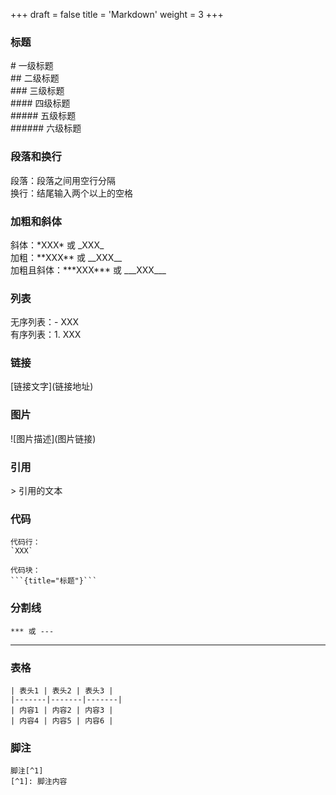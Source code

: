 +++
draft = false
title = 'Markdown'
weight = 3
+++

### 标题
\# 一级标题  
\## 二级标题  
\### 三级标题  
\#### 四级标题  
\##### 五级标题  
\###### 六级标题

### 段落和换行
段落：段落之间用空行分隔  
换行：结尾输入两个以上的空格

### 加粗和斜体
斜体：\*XXX\* 或 \_XXX\_  
加粗：\*\*XXX** 或 \_\_XXX__  
加粗且斜体：\*\*\*XXX*** 或 \_\_\_XXX___ 

### 列表
无序列表：\- XXX  
有序列表：1. XXX

### 链接
\[链接文字](链接地址)

### 图片
\!\[图片描述](图片链接)

### 引用
\> 引用的文本

### 代码
```
代码行：
`XXX`  

代码块：
```{title="标题"}```
```

### 分割线
```
*** 或 ---
```
---

### 表格
```
| 表头1 | 表头2 | 表头3 |
|-------|-------|-------|
| 内容1 | 内容2 | 内容3 |
| 内容4 | 内容5 | 内容6 |
```

### 脚注
```
脚注[^1]
[^1]: 脚注内容
```
